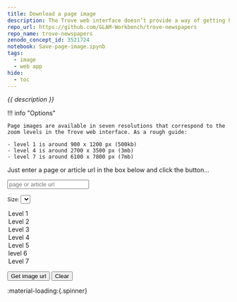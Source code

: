 ```yaml
---
title: Download a page image
description: The Trove web interface doesn’t provide a way of getting high-resolution page images from newspapers. This simple app lets you download page images as complete, high-resolution jpeg files.
repo_url: https://github.com/GLAM-Workbench/trove-newspapers
repo_name: trove-newspapers
zenodo_concept_id: 3521724
notebook: Save-page-image.ipynb
tags:
  - image
  - web app
hide:
  - toc
---
```


*{{ description }}*

<!--
![Screen capture](../images/trove-page-images.gif)

{{ description }}

[Run live in Voila](https://trove-newspaper-apps.uw.r.appspot.com/voila/render/{{notebook}}){ .md-button .md-button--primary }

### Other options

* [Run live on ARDC Binder](https://binderhub.rc.nectar.org.au/v2/gh/GLAM-Workbench/{{repo_name}}/master?urlpath=lab%2Ftree%2F{{notebook}})
* [Run live on Binder](https://mybinder.org/v2/gh/GLAM-Workbench/{{repo_name}}/master?urlpath=lab%2Ftree%2F{{notebook}}) (no authentication required)
* [Download from GitHub](https://github.com/GLAM-Workbench/{{repo_name}}/blob/master/{{notebook}})
* [View using NBViewer](https://nbviewer.jupyter.org/github/GLAM-Workbench/{{repo_name}}/blob/master/{{notebook}})

--8<-- "help.md"

## Cite as

{{ zenodo_citation() }}
-->

!!! info "Options"

    Page images are available in seven resolutions that correspond to the zoom levels in the Trove web interface. As a rough guide:

    - level 1 is around 900 x 1200 px (500kb)
    - level 4 is around 2700 x 3500 px (3mb)
    - level 7 is around 6100 x 7800 px (7mb)

Just enter a page or article url in the box below and click the button...

<input id="page-id" type="text" class="md-input md-input--stretch" placeholder="page or article url">

<label for="level"><small>Size: </small></label> 
<select class="md-select" name="level" id="level">
  <option value="1">Level 1</option>
  <option value="2">Level 2</option>
  <option value="3">Level 3</option>
  <option value="4" selected>Level 4</option>
  <option value="5">Level 5</option>
  <option value="6">level 6</option>
  <option value="7">Level 7</option>
</select>

<div class="mdc-select mdc-select--filled demo-width-class">
  <input type="hidden" name="demo-input">
  <div class="mdc-select__anchor">
    <!-- Rest of component omitted for brevity -->
  </div>
</div>

<button id="download-image" class="md-button md-button--primary">Get image url</button> <button id="clear-image-results" class="md-button">Clear</button>

<div id="status" markdown>:material-loading:{.spinner}</div>

<div id="images"></div>

<script src="../../scripts/newspaper-page-images-script.js"></src>